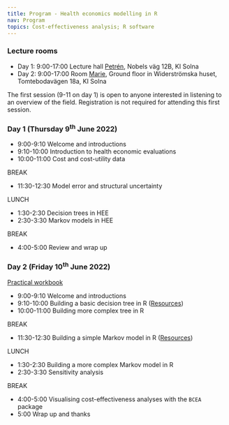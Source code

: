 ```yaml
---
title: Program - Health economics modelling in R
nav: Program
topics: Cost-effectiveness analysis; R software
---
```


### Lecture rooms

* Day 1: 9:00-17:00 Lecture hall [Petrén](https://medarbetare.ki.se/petren), Nobels väg 12B, KI Solna
* Day 2: 9:00-17:00 Room [Marie](https://staff.ki.se/marie), Ground floor in Widerströmska huset, Tomtebodavägen 18a, KI Solna

The first session (9-11 on day 1) is open to anyone interested in listening to an overview of the field. Registration is not required for attending this first session.

### Day 1 (Thursday 9<sup>th</sup> June 2022)
* 9:00-9:10 Welcome and introductions
* 9:10-10:00 Introduction to health economic evaluations
* 10:00-11:00 Cost and cost-utility data

BREAK

* 11:30-12:30 Model error and structural uncertainty

LUNCH

* 1:30-2:30 Decision trees in HEE
* 2:30-3:30 Markov models in HEE

BREAK

* 4:00-5:00 Review and wrap up

### Day 2 (Friday 10<sup>th</sup> June 2022)

[Practical workbook](../practicals.pdf)

* 9:00-9:10 Welcome and introductions
* 9:10-10:00 Building a basic decision tree in R ([Resources](../decision_trees/))
* 10:00-11:00 Building more complex tree in R

BREAK

* 11:30-12:30 Building a simple Markov model in R ([Resources](../markov_models/))

LUNCH

* 1:30-2:30 Building a more complex Markov model in R
* 2:30-3:30 Sensitivity analysis

BREAK

* 4:00-5:00 Visualising cost-effectiveness analyses with the `BCEA` package
* 5:00 Wrap up and thanks
